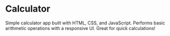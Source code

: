 # Calculator
Simple calculator app built with HTML, CSS, and JavaScript. Performs basic arithmetic operations with a responsive UI. Great for quick calculations!
